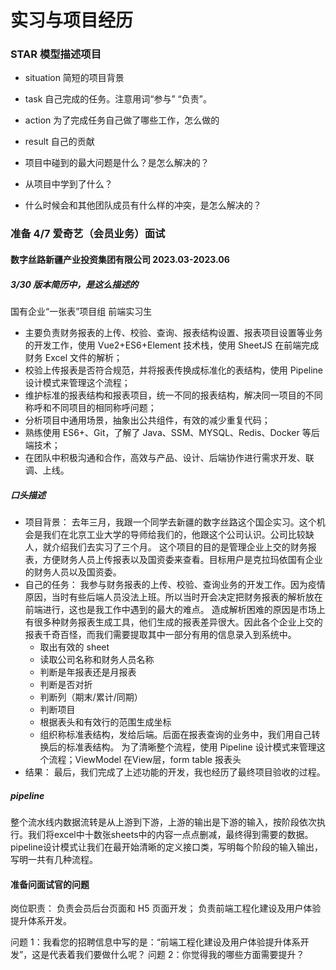 # 实习与项目经历

### STAR 模型描述项目

- situation
  简短的项目背景
- task
  自己完成的任务。注意用词“参与” “负责”。
- action
  为了完成任务自己做了哪些工作，怎么做的
- result
  自己的贡献

- 项目中碰到的最大问题是什么？是怎么解决的？
- 从项目中学到了什么？
- 什么时候会和其他团队成员有什么样的冲突，是怎么解决的？

### 准备 4/7 爱奇艺（会员业务）面试

#### 数字丝路新疆产业投资集团有限公司 2023.03-2023.06

##### 3/30 版本简历中，是这么描述的

国有企业“一张表”项目组 前端实习生

- 主要负责财务报表的上传、校验、查询、报表结构设置、报表项目设置等业务的开发工作，使用 Vue2+ES6+Element 技术栈，使用 SheetJS 在前端完成财务 Excel 文件的解析；
- 校验上传报表是否符合规范，并将报表传换成标准化的表结构，使用 Pipeline 设计模式来管理这个流程；
- 维护标准的报表结构和报表项目，统一不同的报表结构，解决同一项目的不同称呼和不同项目的相同称呼问题；
- 分析项目中通用场景，抽象出公共组件，有效的减少重复代码；
- 熟练使用 ES6+、Git，了解了 Java、SSM、MYSQL、Redis、Docker 等后端技术；
- 在团队中积极沟通和合作，高效与产品、设计、后端协作进行需求开发、联调、上线。

##### 口头描述

- 项目背景：
  去年三月，我跟一个同学去新疆的数字丝路这个国企实习。这个机会是我们在北京工业大学的导师给我们的，他跟这个公司认识。公司比较缺人，就介绍我们去实习了三个月。
  这个项目的目的是管理企业上交的财务报表，方便财务人员上传报表以及国资委来查看。目标用户是克拉玛依国有企业的财务人员以及国资委。
- 自己的任务：
  我参与财务报表的上传、校验、查询业务的开发工作。因为疫情原因，当时有些后端人员没法上班。所以当时开会决定把财务报表的解析放在前端进行，这也是我工作中遇到的最大的难点。
  造成解析困难的原因是市场上有很多种财务报表生成工具，他们生成的报表差异很大。因此各个企业上交的报表千奇百怪，而我们需要提取其中一部分有用的信息录入到系统中。
  - 取出有效的 sheet
  - 读取公司名称和财务人员名称
  - 判断是年报表还是月报表
  - 判断是否对折
  - 判断列（期末/累计/同期）
  - 判断项目
  - 根据表头和有效行的范围生成坐标
  - 组织称标准表结构，发给后端。后面在报表查询的业务中，我们用自己转换后的标准表结构。
    为了清晰整个流程，使用 Pipeline 设计模式来管理这个流程；ViewModel
  在View层，form table 报表头
- 结果：
  最后，我们完成了上述功能的开发，我也经历了最终项目验收的过程。

##### pipeline

整个流水线内数据流转是从上游到下游，上游的输出是下游的输入，按阶段依次执行。我们将excel中十数张sheets中的内容一点点删减，最终得到需要的数据。pipeline设计模式让我们在最开始清晰的定义接口类，写明每个阶段的输入输出，写明一共有几种流程。

#### 准备问面试官的问题

岗位职责：
负责会员后台页面和 H5 页面开发；
负责前端工程化建设及用户体验提升体系开发。

问题 1：我看您的招聘信息中写的是：“前端工程化建设及用户体验提升体系开发”，这是代表着我们要做什么呢？
问题 2：你觉得我的哪些方面需要提升？
